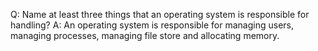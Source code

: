 Q: Name at least three things that an operating system is responsible for handling?
A: An operating system is responsible for managing users, managing processes, managing    file store and allocating memory.
